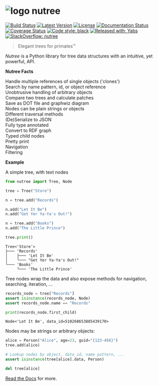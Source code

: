 # ![logo](https://raw.githubusercontent.com/mar10/nutree/main/docs/nutree_48x48.png) nutree

[![Build Status](https://travis-ci.com/mar10/nutree.svg?branch=main)](https://app.travis-ci.com/github/mar10/nutree)
[![Latest Version](https://img.shields.io/pypi/v/nutree.svg)](https://pypi.python.org/pypi/nutree/)
[![License](https://img.shields.io/pypi/l/nutree.svg)](https://github.com/mar10/nutree/blob/main/LICENSE.txt)
[![Documentation Status](https://readthedocs.org/projects/nutree/badge/?version=latest)](http://nutree.readthedocs.io/)
[![Coverage Status](https://coveralls.io/repos/github/mar10/nutree/badge.svg?branch=main)](https://coveralls.io/github/mar10/nutree?branch=main)
[![Code style: black](https://img.shields.io/badge/code%20style-black-000000.svg)](https://github.com/ambv/black)
[![Released with: Yabs](https://img.shields.io/badge/released%20with-yabs-yellowgreen)](https://github.com/mar10/yabs)
[![StackOverflow: nutree](https://img.shields.io/badge/StackOverflow-nutree-blue.svg)](https://stackoverflow.com/questions/tagged/nutree)

> Elegant trees for primates&trade;

_Nutree_ is a Python library for tree data structures with an intuitive,
yet powerful, API.

**Nutree Facts**

Handle multiple references of single objects ('clones') <br>
Search by name pattern, id, or object reference <br>
Unobtrusive handling of arbitrary objects <br>
Compare two trees and calculate patches <br>
Save as DOT file and graphwiz diagram <br>
Nodes can be plain strings or objects <br>
Different traversal methods <br>
(De)Serialize to JSON <br>
Fully type annotated <br>
Convert to RDF graph <br>
Typed child nodes <br>
Pretty print <br>
Navigation <br>
Filtering <br>

**Example**

A simple tree, with text nodes

```py
from nutree import Tree, Node

tree = Tree("Store")

n = tree.add("Records")

n.add("Let It Be")
n.add("Get Yer Ya-Ya's Out!")

n = tree.add("Books")
n.add("The Little Prince")

tree.print()
```

```ascii
Tree<'Store'>
├─── 'Records'
│    ├─── 'Let It Be'
│    ╰─── "Get Yer Ya-Ya's Out!"
╰─── 'Books'
     ╰─── 'The Little Prince'
```

Tree nodes wrap the data and also expose methods for navigation, searching,
iteration, ...

```py
records_node = tree["Records"]
assert isinstance(records_node, Node)
assert records_node.name == "Records"

print(records_node.first_child)
```

```ascii
Node<'Let It Be', data_id=510268653885439170>
```

Nodes may be strings or arbitrary objects:

```py
alice = Person("Alice", age=23, guid="{123-456}")
tree.add(alice)

# Lookup nodes by object, data_id, name pattern, ...
assert isinstance(tree[alice].data, Person)

del tree[alice]
```

[Read the Docs](https://nutree.readthedocs.io/) for more.
